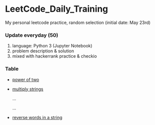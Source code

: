 # LeetCode_Daily_Training
My personal leetcode practice, random selection (initial date: May 23rd)
### Update everyday (50)
1) language: Python 3 (Jupyter Notebook)
2) problem description & solution 
3) mixed with hackerrank practice & checkio
### Table
* [power of two](https://github.com/xlyue92/LeetCode_Daily_Training/blob/master/%20power%20of%20two.ipynb)
* [multiply strings](https://github.com/xlyue92/LeetCode_Daily_Training/blob/master/multiply%20strings.ipynb)

     ...
     
     ...
   
* [reverse words in a string](https://github.com/xlyue92/LeetCode_Daily_Training/blob/master/reverse%20words%20in%20a%20string.ipynb)

